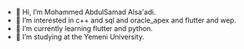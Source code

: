 - 👋 Hi, I’m Mohammed AbdulSamad Alsa'adi.
- 👀 I’m interested in c++ and sql  and oracle_apex and flutter and wep.
- 🌱 I’m currently learning flutter and python.
- 💞️ I’m studying at the Yemeni University.
